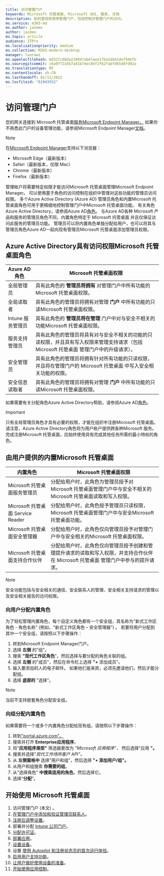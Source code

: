 ```yaml
---
title: 访问管理门户
keywords: Microsoft 托管桌面, Microsoft 365, 服务, 文档
description: 如何查找和使用管理门户，包括控制对管理门户的访问。
ms.service: m365-md
ms.author: jaimeo
author: jaimeo
ms.topic: article
audience: ITPro
ms.localizationpriority: medium
ms.collection: M365-modern-desktop
manager: laurawi
ms.openlocfilehash: 6d327c88da229947ab47aee1fba2dd41def94bfb
ms.sourcegitcommit: c6a97f2a5b7a41b74ec84f2f62fabfd65d8fd92a
ms.translationtype: MT
ms.contentlocale: zh-CN
ms.lasthandoff: 01/12/2022
ms.locfileid: "61943552"
---
```

# <a name="access-the-admin-portal"></a>访问管理门户

您的网关连接到 Microsoft 托管桌面[服务Microsoft Endpoint Manager。](https://endpoint.microsoft.com/) 如果你不熟悉此门户的设备管理功能，请参阅Microsoft Endpoint Manager[文档](/mem/)。

> [!NOTE]
> 在[Microsoft Endpoint Manager](https://endpoint.microsoft.com/)支持以下浏览器：
> - Microsoft Edge（最新版本）
> - Safari（最新版本，仅限 Mac）
> - Chrome（最新版本）
> - Firefox（最新版本）

管理帐户将需要特定权限才能访问Microsoft 托管桌面管理Microsoft Endpoint Manager。 可以使用基于角色的访问控制在组织中管理对这些功能的管理员访问权限。 多个Azure Active Directory (Azure AD) 管理员角色和内置Microsoft 托管桌面角色可用于更精细地控制管理门户中Microsoft 托管桌面功能。 有关角色Azure Active Directory，请参阅Azure AD[角色](/azure/active-directory/roles/permissions-reference)。 与Azure AD各种 Microsoft 产品和服务的管理员角色不同，内置角色特定于 Microsoft 托管桌面 并且仅保证访问此服务的管理员功能。 管理员可以将内置角色单独分配给用户，也可以将其与管理员角色Azure AD一起向现有管理员Microsoft 托管桌面添加管理员权限。

## <a name="azure-active-directory-roles-with-microsoft-managed-desktop-access"></a>Azure Active Directory具有访问权限Microsoft 托管桌面角色

|Azure AD角色  |Microsoft 托管桌面权限  |
|---------|---------|
|全局管理员     | 具有此角色的 **管理员将拥有** 对管理门户中所有功能的Microsoft 托管桌面权限。         |
|全局读取者     | 具有此角色的管理员将拥有对管理 **门户** 中所有功能的只读Microsoft 托管桌面权限。         |
|Intune 服务管理员     |  具有此角色的 **管理员将在管理** 门户中对与安全不相关的功能Microsoft 托管桌面权限。       |
|服务支持管理员     | 具有此角色的管理员将具有对与安全不相关的功能的只读权限，并且具有写入权限来管理支持请求（包括 Microsoft 托管桌面 管理门户中的升级请求）。         |
|安全管理员 | 具有此角色的管理员将拥有针对所有功能的只读权限，并且将在管理门户的 Microsoft 托管桌面 中写入安全相关功能的权限。 |
|安全信息读取者 |具有此角色的管理员将拥有对管理 **门户** 中所有功能的只读Microsoft 托管桌面权限。|

如果需要有关分配角色Azure Active Directory帮助，请参阅Azure AD[角色](/azure/active-directory/roles/permissions-reference)。

> [!IMPORTANT]
> 只有全局管理员角色才具有必要的权限，才能在组织中注册Microsoft 托管桌面。 请注意，Azure Active Directory角色将为用户帐户提供跨各种Microsoft 服务。 完成注册Microsoft 托管桌面，应始终使用具有完成其他任务所需的最小特权的角色。 

## <a name="built-in-roles-provided-by-microsoft-managed-desktop"></a>由用户提供的内置Microsoft 托管桌面


|内置角色  |Microsoft 托管桌面权限  |
|---------|---------|
|Microsoft 托管桌面服务管理员  | 分配给用户时，此角色为管理员授予对 Microsoft 托管桌面管理门户中与安全不相关的Microsoft 托管桌面读取和写入权限。  |
|Microsoft 托管桌面 Service Reader | 分配给用户时，此角色授予管理员只读权限，Microsoft 托管桌面管理门户中与安全Microsoft 托管桌面功能。 |
|Microsoft 托管桌面安全管理器 |分配给用户时，此角色仅向管理员授予对管理门户中与安全相关的Microsoft 托管桌面权限。   |
|Microsoft 托管桌面支持合作伙伴 |分配给用户时，此角色仅向管理员授予创建和管理提升请求的读取和写入权限，并支持合作伙伴在 Microsoft 托管桌面 管理门户中参与的提升请求。   |

> [!NOTE]
> 安全功能包括与安全相关的通信、安全联系人的管理、安全相关支持请求的管理以及安全相关报告的访问权限。 

### <a name="assigning-built-in-roles-to-user"></a>向用户分配内置角色

为了轻松管理内置角色，每个自定义角色都有一个安全组，其名称为"新式工作区角色 _-_ 角色名称" (例如，"新式工作区角色 – 安全管理器") 。 若要将用户分配到其中一个安全组，请按照以下步骤操作：
1. 转到Microsoft Endpoint Manager门户。
2. 选择 **左侧** 的"组"。
3. 搜索 **"现代工作区角色**"，然后选择与要分配的角色关联的组。 
4. 选择 **左侧** 的"成员"，然后在命令栏上选择 **"+** 添加成员"。
5. 输入要添加的人的电子邮件。 如果他们是来宾，必须先邀请他们，然后才能分配组。
6. 选择 **底部的** "选择"。

> [!NOTE]
> 当前不支持嵌套角色分配安全组。 

### <a name="assigning-built-in-roles-to-groups"></a>向组分配内置角色

如果需要将一个或多个内置角色分配给现有组，请按照以下步骤操作：

1. 转到["portal.azure.com"。](https://portal.azure.com/)
2. 搜索并打开 **Enterprise应用程序**。
3. 将"**应用程序类型"** 筛选器更改为 _"Microsoft 应用程序"，_ 然后选择"应用 **"。**
4. 搜索并选择"_现代工作场所客户 API"。_
5. 从 **左侧窗格中** 选择"用户和组"，然后选择 **"+ 添加用户/组"。**
6. 从用户和组搜索 **你需要的组**。
7. 从"选择角色" **中搜索适用的角色**，然后选择它。
8. 选择“**分配**”。

## <a name="steps-to-get-started-with-microsoft-managed-desktop"></a>开始使用 Microsoft 托管桌面

1. 访问管理门户 (本文) 。
1. [在管理门户中添加和验证管理员联系人](add-admin-contacts.md)。
1. [注册后调整设置](conditional-access.md)。
1. 部署并分配 [Intune 公司门户](company-portal.md)。
1. [分配许可证](assign-licenses.md)。
1. [部署应用](deploy-apps.md)。
1. [设置设备](set-up-devices.md)。
1. 设置 [使用 Autopilot 和注册状态页的首次运行体验](esp-first-run.md)。
1. [启用用户支持功能](enable-support.md)。
1. [让用户做好使用设备的准备](get-started-devices.md)。
1. [开始使用应用控制](get-started-app-control.md)。
